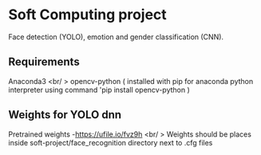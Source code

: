 # Soft Computing project

Face detection (YOLO), emotion and gender classification (CNN).

## Requirements

Anaconda3 <br/ >
opencv-python ( installed with pip for anaconda python interpreter using command 'pip install opencv-python )

## Weights for YOLO dnn

Pretrained weights -https://ufile.io/fvz9h <br/ >
Weights should be places inside soft-project/face_recognition directory next to .cfg files
